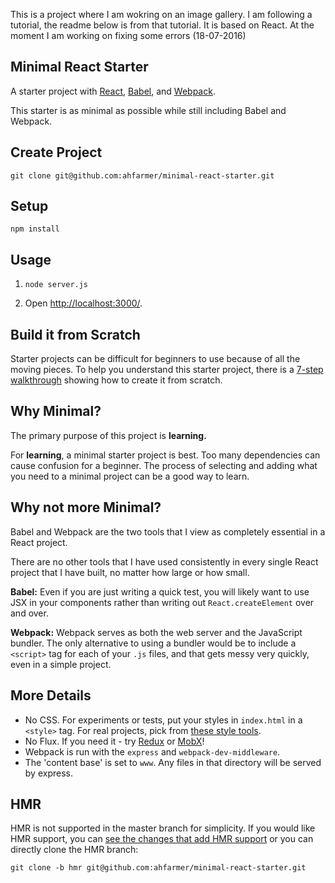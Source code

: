 This is a project where I am wokring on an image gallery. I am following a tutorial, the readme below is from that tutorial. It is based on React. 
At the moment I am working on fixing some errors (18-07-2016)



Minimal React Starter
---

A starter project with [React](https://facebook.github.io/react/), [Babel](http://babeljs.io/), and [Webpack](http://webpack.github.io/).

This starter is as minimal as possible while still including Babel and Webpack.


Create Project
---
```
git clone git@github.com:ahfarmer/minimal-react-starter.git
```



Setup
---

```
npm install
```



Usage
---

1. `node server.js`

2. Open [http://localhost:3000/](http://localhost:3000/).



Build it from Scratch
---
Starter projects can be difficult for beginners to use because of all the moving pieces. To help you understand this starter project, there is a [7-step walkthrough](http://andrewhfarmer.com/build-your-own-starter/) showing how to create it from scratch.



Why Minimal?
---
The primary purpose of this project is **learning.**

For **learning**, a minimal starter project is best. Too many dependencies can cause confusion for a beginner. The process of selecting and adding what you need to a minimal project can be a good way to learn.



Why not more Minimal?
---
Babel and Webpack are the two tools that I view as completely essential in a React project.

There are no other tools that I have used consistently in every single React project that I have built, no matter how large or how small.

**Babel:** Even if you are just writing a quick test, you will likely want to use JSX in your components rather than writing out `React.createElement` over and over.

**Webpack:** Webpack serves as both the web server and the JavaScript bundler. The only alternative to using a bundler would be to include a `<script>` tag for each of your `.js` files, and that gets messy very quickly, even in a simple project.



More Details
---

* No CSS. For experiments or tests, put your styles in `index.html` in a `<style>` tag. For real projects, pick from [these style tools](http://andrewhfarmer.com/how-to-style-react/).
* No Flux. If you need it - try [Redux](https://github.com/reactjs/redux) or [MobX](https://github.com/mobxjs/mobx)!
* Webpack is run with the `express` and `webpack-dev-middleware`.
* The 'content base' is set to `www`. Any files in that directory will be served by express.



HMR
---

HMR is not supported in the master branch for simplicity. If you would like HMR support, you can [see the changes that add HMR support](https://github.com/ahfarmer/minimal-react-starter/compare/hmr) or you can directly clone the HMR branch:

```
git clone -b hmr git@github.com:ahfarmer/minimal-react-starter.git
```
